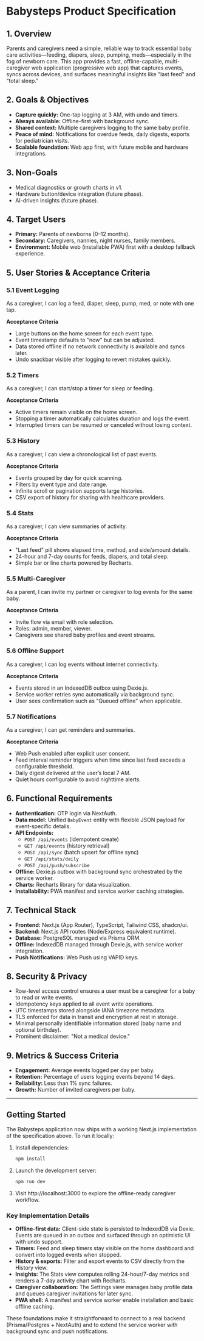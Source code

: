# Babysteps Product Specification

## 1. Overview

Parents and caregivers need a simple, reliable way to track essential baby care activities—feeding, diapers, sleep, pumping, meds—especially in the fog of newborn care. This app provides a fast, offline-capable, multi-caregiver web application (progressive web app) that captures events, syncs across devices, and surfaces meaningful insights like "last feed" and "total sleep."

## 2. Goals & Objectives

- **Capture quickly:** One-tap logging at 3 AM, with undo and timers.
- **Always available:** Offline-first with background sync.
- **Shared context:** Multiple caregivers logging to the same baby profile.
- **Peace of mind:** Notifications for overdue feeds, daily digests, exports for pediatrician visits.
- **Scalable foundation:** Web app first, with future mobile and hardware integrations.

## 3. Non-Goals

- Medical diagnostics or growth charts in v1.
- Hardware button/device integration (future phase).
- AI-driven insights (future phase).

## 4. Target Users

- **Primary:** Parents of newborns (0–12 months).
- **Secondary:** Caregivers, nannies, night nurses, family members.
- **Environment:** Mobile web (installable PWA) first with a desktop fallback experience.

## 5. User Stories & Acceptance Criteria

### 5.1 Event Logging

As a caregiver, I can log a feed, diaper, sleep, pump, med, or note with one tap.

**Acceptance Criteria**

- Large buttons on the home screen for each event type.
- Event timestamp defaults to "now" but can be adjusted.
- Data stored offline if no network connectivity is available and syncs later.
- Undo snackbar visible after logging to revert mistakes quickly.

### 5.2 Timers

As a caregiver, I can start/stop a timer for sleep or feeding.

**Acceptance Criteria**

- Active timers remain visible on the home screen.
- Stopping a timer automatically calculates duration and logs the event.
- Interrupted timers can be resumed or canceled without losing context.

### 5.3 History

As a caregiver, I can view a chronological list of past events.

**Acceptance Criteria**

- Events grouped by day for quick scanning.
- Filters by event type and date range.
- Infinite scroll or pagination supports large histories.
- CSV export of history for sharing with healthcare providers.

### 5.4 Stats

As a caregiver, I can view summaries of activity.

**Acceptance Criteria**

- "Last feed" pill shows elapsed time, method, and side/amount details.
- 24-hour and 7-day counts for feeds, diapers, and total sleep.
- Simple bar or line charts powered by Recharts.

### 5.5 Multi-Caregiver

As a parent, I can invite my partner or caregiver to log events for the same baby.

**Acceptance Criteria**

- Invite flow via email with role selection.
- Roles: admin, member, viewer.
- Caregivers see shared baby profiles and event streams.

### 5.6 Offline Support

As a caregiver, I can log events without internet connectivity.

**Acceptance Criteria**

- Events stored in an IndexedDB outbox using Dexie.js.
- Service worker retries sync automatically via background sync.
- User sees confirmation such as "Queued offline" when applicable.

### 5.7 Notifications

As a caregiver, I can get reminders and summaries.

**Acceptance Criteria**

- Web Push enabled after explicit user consent.
- Feed interval reminder triggers when time since last feed exceeds a configurable threshold.
- Daily digest delivered at the user’s local 7 AM.
- Quiet hours configurable to avoid nighttime alerts.

## 6. Functional Requirements

- **Authentication:** OTP login via NextAuth.
- **Data model:** Unified `BabyEvent` entity with flexible JSON payload for event-specific details.
- **API Endpoints:**
  - `POST /api/events` (idempotent create)
  - `GET /api/events` (history retrieval)
  - `POST /api/sync` (batch upsert for offline sync)
  - `GET /api/stats/daily`
  - `POST /api/push/subscribe`
- **Offline:** Dexie.js outbox with background sync orchestrated by the service worker.
- **Charts:** Recharts library for data visualization.
- **Installability:** PWA manifest and service worker caching strategies.

## 7. Technical Stack

- **Frontend:** Next.js (App Router), TypeScript, Tailwind CSS, shadcn/ui.
- **Backend:** Next.js API routes (Node/Express equivalent runtime).
- **Database:** PostgreSQL managed via Prisma ORM.
- **Offline:** IndexedDB managed through Dexie.js, with service worker integration.
- **Push Notifications:** Web Push using VAPID keys.

## 8. Security & Privacy

- Row-level access control ensures a user must be a caregiver for a baby to read or write events.
- Idempotency keys applied to all event write operations.
- UTC timestamps stored alongside IANA timezone metadata.
- TLS enforced for data in transit and encryption at rest in storage.
- Minimal personally identifiable information stored (baby name and optional birthday).
- Prominent disclaimer: "Not a medical device."

## 9. Metrics & Success Criteria

- **Engagement:** Average events logged per day per baby.
- **Retention:** Percentage of users logging events beyond 14 days.
- **Reliability:** Less than 1% sync failures.
- **Growth:** Number of invited caregivers per baby.


---

## Getting Started

The Babysteps application now ships with a working Next.js implementation of the specification above. To run it locally:

1. Install dependencies:

   ```bash
   npm install
   ```

2. Launch the development server:

   ```bash
   npm run dev
   ```

3. Visit http://localhost:3000 to explore the offline-ready caregiver workflow.

### Key Implementation Details

- **Offline-first data:** Client-side state is persisted to IndexedDB via Dexie. Events are queued in an outbox and surfaced through an optimistic UI with undo support.
- **Timers:** Feed and sleep timers stay visible on the home dashboard and convert into logged events when stopped.
- **History & exports:** Filter and export events to CSV directly from the History view.
- **Insights:** The Stats view computes rolling 24-hour/7-day metrics and renders a 7-day activity chart with Recharts.
- **Caregiver collaboration:** The Settings view manages baby profile data and queues caregiver invitations for later sync.
- **PWA shell:** A manifest and service worker enable installation and basic offline caching.

These foundations make it straightforward to connect to a real backend (Prisma/Postgres + NextAuth) and to extend the service worker with background sync and push notifications.
